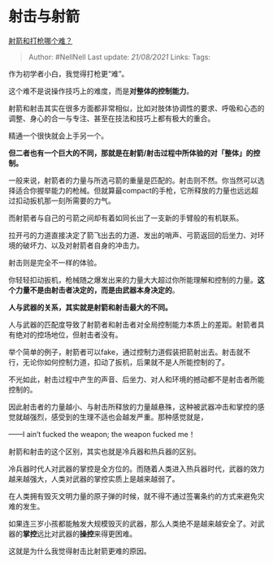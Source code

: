 # 射击与射箭
[射箭和打枪哪个难？](https://www.zhihu.com/question/368753109/answer/1507504721)

> Author: #NellNell
Last update: *21/08/2021*
Links:
Tags:

作为初学者小白，我觉得打枪更“难”。

这个难不是说操作技巧上的难度，而是**对整体的控制能力**。

射箭和射击其实在很多方面都非常相似，比如对肢体协调性的要求、呼吸和心态的调整、身心的合一与专注、甚至在技法和技巧上都有极大的重合。

精通一个很快就会上手另一个。

**但二者也有一个巨大的不同，那就是在射箭/射击过程中所体验的对「整体」的控制。**

一般来说，射箭者的力量与所选弓箭的重量是匹配的。射击则不然。你当然可以选择适合你握举能力的枪械。但就算最compact的手枪，它所释放的力量也远远超过扣动扳机那一刻所需要的力气。

而射箭者与自己的弓箭之间却有着如同长出了一支新的手臂般的有机联系。

拉开弓的力道直接决定了箭飞出去的力道、发出的哨声、弓箭返回的后坐力、对环境的破坏力、以及对射箭者自身的冲击力。

射击则是完全不一样的体验。

你轻轻扣动扳机，枪械随之爆发出来的力量大大超过你所能理解和控制的力量。**这个力量不是由射击者决定的，而是由武器本身决定的**。

**人与武器的关系，其实就是射箭和射击最大的不同。**

人与武器的匹配度导致了射箭者和射击者对全局控制能力本质上的差距。射箭者具有绝对的控场地位，但射击者没有。

举个简单的例子，射箭者可以fake，通过控制力道假装把箭射出去。射击就不行，无论你如何控制力道，扣动了扳机，后果就不是人所能控制的了。

不光如此，射击过程中产生的声音、后坐力、对人和环境的撼动都不是射击者所能控制的。

因此射击者的力量越小、与射击所释放的力量越悬殊，这种被武器冲击和掌控的感觉就越强烈，感受到的生理不适也会越发严重。那种感觉就是，

——I ain’t fucked the weapon; the weapon fucked me！

射箭和射击的这个区别，其实也就是冷兵器和热兵器的区别。

冷兵器时代人对武器的掌控是全方位的。而随着人类进入热兵器时代，武器的效力越来越强大，人类对武器的掌控实质上是越来越弱了。

在人类拥有毁灭文明力量的原子弹的时候，就不得不通过签署条约的方式来避免灾难的发生。

如果连三岁小孩都能触发大规模毁灭的武器，那么人类绝不是越来越安全了。对武器的**掌控**远比对武器的**操控**来得更困难。

这就是为什么我觉得射击比射箭更难的原因。
